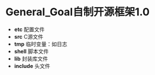 # General_Goal自制开源框架1.0

- **etc** 配置文件
- **src** C源文件
- **tmp** 临时变量：如日志
- **shell** 脚本文件
- **lib** 封装库文件
- **include** 头文件

